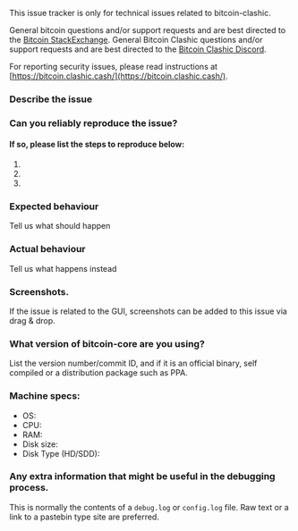 <!--- Remove sections that do not apply -->

This issue tracker is only for technical issues related to bitcoin-clashic.

General bitcoin questions and/or support requests and are best directed to the [Bitcoin StackExchange](https://bitcoin.stackexchange.com).
General Bitcoin Clashic questions and/or support requests and are best directed to the [Bitcoin Clashic Discord](https://discord.gg/cwpeGPk).

For reporting security issues, please read instructions at [https://bitcoin.clashic.cash/](https://bitcoin.clashic.cash/).

### Describe the issue

### Can you reliably reproduce the issue?
#### If so, please list the steps to reproduce below:
1.
2.
3.

### Expected behaviour
Tell us what should happen

### Actual behaviour
Tell us what happens instead

### Screenshots.
If the issue is related to the GUI, screenshots can be added to this issue via drag & drop.

### What version of bitcoin-core are you using?
List the version number/commit ID, and if it is an official binary, self compiled or a distribution package such as PPA.

### Machine specs:
- OS:
- CPU:
- RAM:
- Disk size:
- Disk Type (HD/SDD):

### Any extra information that might be useful in the debugging process.
This is normally the contents of a `debug.log` or `config.log` file. Raw text or a link to a pastebin type site are preferred.
